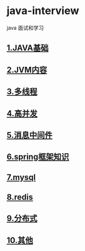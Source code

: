 # java-interview
java 面试和学习

##  <a href="https://github.com/lianyj/java-interview/issues/1" >1.JAVA基础</a>
##  <a href="https://github.com/lianyj/java-interview/issues/2" >2.JVM内容</a>
##  <a href="https://github.com/lianyj/java-interview/issues/3" >3.多线程</a>
##  <a href="https://github.com/lianyj/java-interview/issues/4" >4.高并发 </a>
##  <a href="https://github.com/lianyj/java-interview/issues/5" >5.消息中间件</a>
##  <a href="https://github.com/lianyj/java-interview/issues/6" >6.spring框架知识</a>
##  <a href="https://github.com/lianyj/java-interview/issues/7" >7.mysql</a>
##  <a href="https://github.com/lianyj/java-interview/issues/8" >8.redis</a>
##  <a href="https://github.com/lianyj/java-interview/issues/9" >9.分布式</a>
##  <a href="https://github.com/lianyj/java-interview/issues/10" >10.其他</a>

